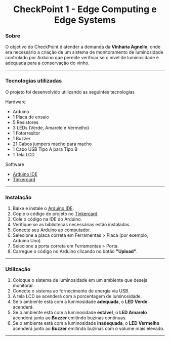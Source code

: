 <h1 align="center">
   CheckPoint 1 - Edge Computing e Edge Systems
</h1>

### Sobre

O objetivo do CheckPoint é atender a demanda da **Vinharia Agnello**, onde era necessário a criação de um sistema de monitoramento de luminosidade controlado por Arduino que permite verificar se o nível de luminosidade é adequada para a conservação do vinho.   

<hr>

### Tecnologias utilizadas

O projeto foi desenvolvido utilizando as seguintes tecnologias

Hardware

- Arduino 
- 1 Placa de ensaio
- 5 Resistores
- 3 LEDs (Verde, Amarelo e Vermelho)
- 1 Fotorresitor 
- 1 Buzzer
- 21 Cabos jumpers macho para macho
- 1 Cabo USB Tipo A para Tipo B
- 1 Tela LCD 

Software

- [Arduino IDE](https://www.arduino.cc/en/software)
- [Tinkercard](https://www.tinkercad.com)

<hr>

### Instalação

1. Baixe e instale o [Arduino IDE](https://www.arduino.cc/en/software).
2. Copie o código do projeto no [Tinkercard](https://www.tinkercad.com/things/34svMQR4K5T-checkpoint-edge-?sharecode=0xWWGmACIG5ZywkPIGMjdAKyNercjdW2pWyLtDT6DeE).
3. Cole o código na IDE do Arduino.
4. Verifique se as bibliotecas necessárias estão instaladas.
5. Conecte seu Arduino ao computador.
6. Selecione a placa correta em Ferramentas > Placa (por exemplo, Arduino Uno).
7. Selecione a porta correta em Ferramentas > Porta.
8. Carregue o código no Arduino clicando no botão **"Upload"**.

<hr>

### Utilização 

1. Coloque o sistema de luminosidade em um ambiente que deseja monitorar.
2. Conecte o sistema ao fornecimento de energia via USB.
3. A tela LCD se acenderá com a porcentagem de luminosidade.
4. Se o ambiente está com a luminosidade **adequada**, o **LED Verde** acenderá.
5. Se o ambiente está com a luminosidade **estável**, o **LED Amarelo** acenderá junto ao **Buzzer** emitindo buzinas contínuas.
6. Se o ambiente está com a luminosidade **inadequada**, o **LED Vermelho** acenderá junto ao **Buzzer** emitindo buzinas com o volume mais elevado. 

<hr>

